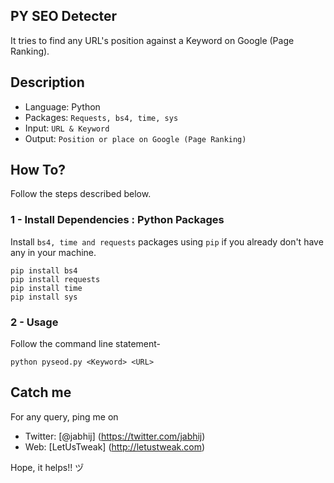 ## PY SEO Detecter

It tries to find any URL's position against a Keyword on Google (Page Ranking).

## Description

- Language: Python
- Packages: `Requests, bs4, time, sys`
- Input: `URL & Keyword`
- Output: `Position or place on Google (Page Ranking)`

## How To?

Follow the steps described below.

### 1 - Install Dependencies : Python Packages

Install `bs4, time and requests` packages using `pip` if you already don't have any in your machine.

`pip install bs4`    
`pip install requests`    
`pip install time`    
`pip install sys`    

### 2 - Usage

Follow the command line statement-

`python pyseod.py <Keyword> <URL>`

## Catch me

For any query, ping me on 
- Twitter: [@jabhij] (https://twitter.com/jabhij)
- Web: [LetUsTweak] (http://letustweak.com)

Hope, it helps!! ヅ

